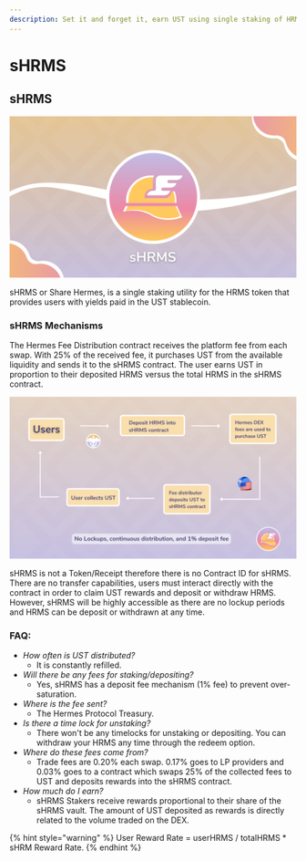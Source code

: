 ```yaml
---
description: Set it and forget it, earn UST using single staking of HRMS.
---
```


# sHRMS

## sHRMS

![](<../.gitbook/assets/sHRMS Cover.png>)

sHRMS or Share Hermes, is a single staking utility for the HRMS token that provides users with yields paid in the UST stablecoin.

### sHRMS Mechanisms

The Hermes Fee Distribution contract receives the platform fee from each swap. With 25% of the received fee, it purchases UST from the available liquidity and sends it to the sHRMS contract. The user earns UST in proportion to their deposited HRMS versus the total HRMS in the sHRMS contract.

![](../.gitbook/assets/sHRMS1.png)

sHRMS is not a Token/Receipt therefore there is no Contract ID for sHRMS. There are no transfer capabilities, users must interact directly with the contract in order to claim UST rewards and deposit or withdraw HRMS. However, sHRMS will be highly accessible as there are no lockup periods and HRMS can be deposit or withdrawn at any time.

### FAQ:

* _How often is UST distributed?_
  * It is constantly refilled.
* _Will there be any fees for staking/depositing?_
  * Yes, sHRMS has a deposit fee mechanism (1% fee) to prevent over-saturation.
* _Where is the fee sent?_
  * The Hermes Protocol Treasury.
* _Is there a time lock for unstaking?_
  * There won't be any timelocks for unstaking or depositing. You can withdraw your HRMS any time through the redeem option.
* _Where do these fees come from?_
  * Trade fees are 0.20% each swap. 0.17% goes to LP providers and 0.03% goes to a contract which swaps 25% of the collected fees to UST and deposits rewards into the sHRMS contract.
* _How much do I earn?_
  * sHRMS Stakers receive rewards proportional to their share of the sHRMS vault. The amount of UST deposited as rewards is directly related to the volume traded on the DEX.

{% hint style="warning" %}
User Reward Rate = userHRMS / totalHRMS \* sHRM Reward Rate.
{% endhint %}

